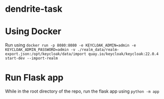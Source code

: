 # dendrite-task

# Using Docker

Run using `docker run -p 8080:8080 -e KEYCLOAK_ADMIN=admin -e KEYCLOAK_ADMIN_PASSWORD=admin -v ./realm_data/realm-export.json:/opt/keycloak/data/import quay.io/keycloak/keycloak:22.0.4 start-dev --import-realm`

# Run Flask app

While in the root directory of the repo, run the flask app using `python -m app`
